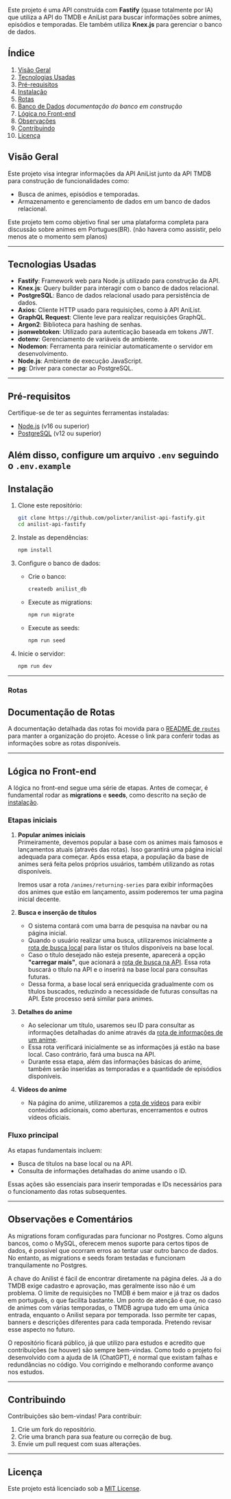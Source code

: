 Este projeto é uma API construída com **Fastify** (quase totalmente por IA) que utiliza a API do TMDB e AniList para buscar informações sobre animes, episódios e temporadas. Ele também utiliza **Knex.js** para gerenciar o banco de dados.

## **Índice**
1.  [Visão Geral](#visão-geral)
2.  [Tecnologias Usadas](#tecnologias-usadas)
3.  [Pré-requisitos](#pré-requisitos)
4.  [Instalação](#instalação)
5.  [Rotas](#rotas)
6.  [Banco de Dados](#banco-de-dados) *documentação do banco em construção*
7.  [Lógica no Front-end](#lógica-no-front-end)
8.  [Observações](#observações-e-comentários)
9.  [Contribuindo](#contribuindo)
10. [Licença](#licença)


## **Visão Geral**

Este projeto visa integrar informações da API AniList junto da API TMDB para construção de funcionalidades como:
- Busca de animes, episódios e temporadas.
- Armazenamento e gerenciamento de dados em um banco de dados relacional.

Este projeto tem como objetivo final ser uma plataforma completa para discussão sobre animes em Portugues(BR). (não havera como assistir, pelo menos ate o momento sem planos)

---

## **Tecnologias Usadas**

- **Fastify**: Framework web para Node.js utilizado para construção da API.
- **Knex.js**: Query builder para interagir com o banco de dados relacional.
- **PostgreSQL**: Banco de dados relacional usado para persistência de dados.
- **Axios**: Cliente HTTP usado para requisições, como à API AniList.
- **GraphQL Request**: Cliente leve para realizar requisições GraphQL.
- **Argon2**: Biblioteca para hashing de senhas.
- **jsonwebtoken**: Utilizado para autenticação baseada em tokens JWT.
- **dotenv**: Gerenciamento de variáveis de ambiente.
- **Nodemon**: Ferramenta para reiniciar automaticamente o servidor em desenvolvimento.
- **Node.js**: Ambiente de execução JavaScript.
- **pg**: Driver para conectar ao PostgreSQL.

--- 

## **Pré-requisitos**

Certifique-se de ter as seguintes ferramentas instaladas:

- [Node.js](https://nodejs.org/) (v16 ou superior)
- [PostgreSQL](https://www.postgresql.org/) (v12 ou superior)

Além disso, configure um arquivo `.env` seguindo o `.env.example`
---

## **Instalação**

1. Clone este repositório:
   ```bash
   git clone https://github.com/polixter/anilist-api-fastify.git
   cd anilist-api-fastify
   ```

2. Instale as dependências:
   ```bash
   npm install
   ```

3. Configure o banco de dados:
   - Crie o banco:
     ```bash
     createdb anilist_db
     ```
   - Execute as migrations:
     ```bash
     npm run migrate
     ```
   - Execute as seeds:
     ```bash
     npm run seed
     ```

4. Inicie o servidor:
   ```bash
   npm run dev
   ```

---

### **Rotas**

## Documentação de Rotas

A documentação detalhada das rotas foi movida para o [README de `routes`](./routes/README.md) para manter a organização do projeto. Acesse o link para conferir todas as informações sobre as rotas disponíveis.

---

## **Lógica no Front-end**

A lógica no front-end segue uma série de etapas. Antes de começar, é fundamental rodar as **migrations** e **seeds**, como descrito na seção de [instalação](#instalação).

### Etapas iniciais

1. **Popular animes iniciais**  
   Primeiramente, devemos popular a base com os animes mais famosos e lançamentos atuais (através das rotas). Isso garantirá uma página inicial adequada para começar. Após essa etapa, a população da base de animes será feita pelos próprios usuários, também utilizando as rotas disponíveis.

   Iremos usar a rota  `/animes/returning-series` para exibir informações dos animes que estão em lançamento, assim poderemos ter uma pagina inicial decente.

2. **Busca e inserção de títulos**
   - O sistema contará com uma barra de pesquisa na navbar ou na página inicial.  
   - Quando o usuário realizar uma busca, utilizaremos inicialmente a [rota de busca local](./routes/README.md#1-buscar-títulos-de-animes) para listar os títulos disponíveis na base local.  
   - Caso o título desejado não esteja presente, aparecerá a opção **"carregar mais"**, que acionará a [rota de busca na API](./routes/README.md#2-buscar-e-inserir-animes-na-base-local). Essa rota buscará o título na API e o inserirá na base local para consultas futuras.  
   - Dessa forma, a base local será enriquecida gradualmente com os títulos buscados, reduzindo a necessidade de futuras consultas na API. Este processo será similar para animes.

3. **Detalhes do anime**  
   - Ao selecionar um título, usaremos seu ID para consultar as informações detalhadas do anime através da [rota de informações de um anime](./routes/README.md#2-informações-de-um-anime).  
   - Essa rota verificará inicialmente se as informações já estão na base local. Caso contrário, fará uma busca na API.  
   - Durante essa etapa, além das informações básicas do anime, também serão inseridas as temporadas e a quantidade de episódios disponíveis.

4. **Vídeos do anime**  
   - Na página do anime, utilizaremos a [rota de vídeos](./routes/README.md#9-adicionar-vídeos-de-um-anime) para exibir conteúdos adicionais, como aberturas, encerramentos e outros vídeos oficiais.

### Fluxo principal

As etapas fundamentais incluem:  
- Busca de títulos na base local ou na API.  
- Consulta de informações detalhadas do anime usando o ID.  

Essas ações são essenciais para inserir temporadas e IDs necessários para o funcionamento das rotas subsequentes.

---

## **Observações e Comentários**

As migrations foram configuradas para funcionar no Postgres. Como alguns bancos, como o MySQL, oferecem menos suporte para certos tipos de dados, é possível que ocorram erros ao tentar usar outro banco de dados. No entanto, as migrations e seeds foram testadas e funcionam tranquilamente no Postgres.

A chave do Anilist é fácil de encontrar diretamente na página deles. Já a do TMDB exige cadastro e aprovação, mas geralmente isso não é um problema. O limite de requisições no TMDB é bem maior e já traz os dados em português, o que facilita bastante. Um ponto de atenção é que, no caso de animes com várias temporadas, o TMDB agrupa tudo em uma única entrada, enquanto o Anilist separa por temporada. Isso permite ter capas, banners e descrições diferentes para cada temporada. Pretendo revisar esse aspecto no futuro.

O repositório ficará público, já que utilizo para estudos e acredito que contribuições (se houver) são sempre bem-vindas. Como todo o projeto foi desenvolvido com a ajuda de IA (ChatGPT), é normal que existam falhas e redundâncias no código. Vou corrigindo e melhorando conforme avanço nos estudos.

---

## **Contribuindo**

Contribuições são bem-vindas! Para contribuir:

1. Crie um fork do repositório.
2. Crie uma branch para sua feature ou correção de bug.
3. Envie um pull request com suas alterações.

---

## **Licença**

Este projeto está licenciado sob a [MIT License](https://opensource.org/licenses/MIT).
